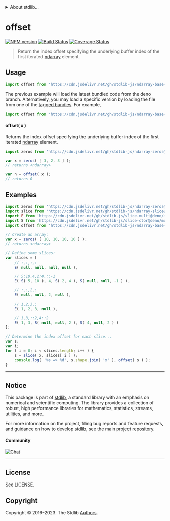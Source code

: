 <!--

@license Apache-2.0

Copyright (c) 2023 The Stdlib Authors.

Licensed under the Apache License, Version 2.0 (the "License");
you may not use this file except in compliance with the License.
You may obtain a copy of the License at

   http://www.apache.org/licenses/LICENSE-2.0

Unless required by applicable law or agreed to in writing, software
distributed under the License is distributed on an "AS IS" BASIS,
WITHOUT WARRANTIES OR CONDITIONS OF ANY KIND, either express or implied.
See the License for the specific language governing permissions and
limitations under the License.

-->


<details>
  <summary>
    About stdlib...
  </summary>
  <p>We believe in a future in which the web is a preferred environment for numerical computation. To help realize this future, we've built stdlib. stdlib is a standard library, with an emphasis on numerical and scientific computation, written in JavaScript (and C) for execution in browsers and in Node.js.</p>
  <p>The library is fully decomposable, being architected in such a way that you can swap out and mix and match APIs and functionality to cater to your exact preferences and use cases.</p>
  <p>When you use stdlib, you can be absolutely certain that you are using the most thorough, rigorous, well-written, studied, documented, tested, measured, and high-quality code out there.</p>
  <p>To join us in bringing numerical computing to the web, get started by checking us out on <a href="https://github.com/stdlib-js/stdlib">GitHub</a>, and please consider <a href="https://opencollective.com/stdlib">financially supporting stdlib</a>. We greatly appreciate your continued support!</p>
</details>

# offset

[![NPM version][npm-image]][npm-url] [![Build Status][test-image]][test-url] [![Coverage Status][coverage-image]][coverage-url] <!-- [![dependencies][dependencies-image]][dependencies-url] -->

> Return the index offset specifying the underlying buffer index of the first iterated [ndarray][@stdlib/ndarray/base/ctor] element.

<!-- Section to include introductory text. Make sure to keep an empty line after the intro `section` element and another before the `/section` close. -->

<section class="intro">

</section>

<!-- /.intro -->

<!-- Package usage documentation. -->



<section class="usage">

## Usage

```javascript
import offset from 'https://cdn.jsdelivr.net/gh/stdlib-js/ndarray-base-offset@deno/mod.js';
```
The previous example will load the latest bundled code from the deno branch. Alternatively, you may load a specific version by loading the file from one of the [tagged bundles](https://github.com/stdlib-js/ndarray-base-offset/tags). For example,

```javascript
import offset from 'https://cdn.jsdelivr.net/gh/stdlib-js/ndarray-base-offset@v0.1.0-deno/mod.js';
```

#### offset( x )

Returns the index offset specifying the underlying buffer index of the first iterated [ndarray][@stdlib/ndarray/base/ctor] element.

```javascript
import zeros from 'https://cdn.jsdelivr.net/gh/stdlib-js/ndarray-zeros@deno/mod.js';

var x = zeros( [ 3, 2, 3 ] );
// returns <ndarray>

var n = offset( x );
// returns 0
```

</section>

<!-- /.usage -->

<!-- Package usage notes. Make sure to keep an empty line after the `section` element and another before the `/section` close. -->

<section class="notes">

</section>

<!-- /.notes -->

<!-- Package usage examples. -->

<section class="examples">

## Examples

<!-- eslint no-undef: "error" -->

<!-- eslint-disable new-cap -->

```javascript
import zeros from 'https://cdn.jsdelivr.net/gh/stdlib-js/ndarray-zeros@deno/mod.js';
import slice from 'https://cdn.jsdelivr.net/gh/stdlib-js/ndarray-slice@deno/mod.js';
import E from 'https://cdn.jsdelivr.net/gh/stdlib-js/slice-multi@deno/mod.js';
import S from 'https://cdn.jsdelivr.net/gh/stdlib-js/slice-ctor@deno/mod.js';
import offset from 'https://cdn.jsdelivr.net/gh/stdlib-js/ndarray-base-offset@deno/mod.js';

// Create an array:
var x = zeros( [ 10, 10, 10, 10 ] );
// returns <ndarray>

// Define some slices:
var slices = [
    // :,:,:,:
    E( null, null, null, null ),

    // 5:10,4,2:4,::-1
    E( S( 5, 10 ), 4, S( 2, 4 ), S( null, null, -1 ) ),

    // :,:,2,:
    E( null, null, 2, null ),

    // 1,2,3,:
    E( 1, 2, 3, null ),

    // 1,3,::2,4::2
    E( 1, 3, S( null, null, 2 ), S( 4, null, 2 ) )
];

// Determine the index offset for each slice...
var s;
var i;
for ( i = 0; i < slices.length; i++ ) {
    s = slice( x, slices[ i ] );
    console.log( '%s => %d', s.shape.join( 'x' ), offset( s ) );
}
```

</section>

<!-- /.examples -->

<!-- Section to include cited references. If references are included, add a horizontal rule *before* the section. Make sure to keep an empty line after the `section` element and another before the `/section` close. -->

<section class="references">

</section>

<!-- /.references -->

<!-- Section for related `stdlib` packages. Do not manually edit this section, as it is automatically populated. -->

<section class="related">

</section>

<!-- /.related -->

<!-- Section for all links. Make sure to keep an empty line after the `section` element and another before the `/section` close. -->


<section class="main-repo" >

* * *

## Notice

This package is part of [stdlib][stdlib], a standard library with an emphasis on numerical and scientific computing. The library provides a collection of robust, high performance libraries for mathematics, statistics, streams, utilities, and more.

For more information on the project, filing bug reports and feature requests, and guidance on how to develop [stdlib][stdlib], see the main project [repository][stdlib].

#### Community

[![Chat][chat-image]][chat-url]

---

## License

See [LICENSE][stdlib-license].


## Copyright

Copyright &copy; 2016-2023. The Stdlib [Authors][stdlib-authors].

</section>

<!-- /.stdlib -->

<!-- Section for all links. Make sure to keep an empty line after the `section` element and another before the `/section` close. -->

<section class="links">

[npm-image]: http://img.shields.io/npm/v/@stdlib/ndarray-base-offset.svg
[npm-url]: https://npmjs.org/package/@stdlib/ndarray-base-offset

[test-image]: https://github.com/stdlib-js/ndarray-base-offset/actions/workflows/test.yml/badge.svg?branch=v0.1.0
[test-url]: https://github.com/stdlib-js/ndarray-base-offset/actions/workflows/test.yml?query=branch:v0.1.0

[coverage-image]: https://img.shields.io/codecov/c/github/stdlib-js/ndarray-base-offset/main.svg
[coverage-url]: https://codecov.io/github/stdlib-js/ndarray-base-offset?branch=v0.1.0

<!--

[dependencies-image]: https://img.shields.io/david/stdlib-js/ndarray-base-offset.svg
[dependencies-url]: https://david-dm.org/stdlib-js/ndarray-base-offset/main

-->

[chat-image]: https://img.shields.io/gitter/room/stdlib-js/stdlib.svg
[chat-url]: https://app.gitter.im/#/room/#stdlib-js_stdlib:gitter.im

[stdlib]: https://github.com/stdlib-js/stdlib

[stdlib-authors]: https://github.com/stdlib-js/stdlib/graphs/contributors

[umd]: https://github.com/umdjs/umd
[es-module]: https://developer.mozilla.org/en-US/docs/Web/JavaScript/Guide/Modules

[deno-url]: https://github.com/stdlib-js/ndarray-base-offset/tree/deno
[umd-url]: https://github.com/stdlib-js/ndarray-base-offset/tree/umd
[esm-url]: https://github.com/stdlib-js/ndarray-base-offset/tree/esm
[branches-url]: https://github.com/stdlib-js/ndarray-base-offset/blob/main/branches.md

[stdlib-license]: https://raw.githubusercontent.com/stdlib-js/ndarray-base-offset/main/LICENSE

[@stdlib/ndarray/base/ctor]: https://github.com/stdlib-js/stdlib/tree/deno

</section>

<!-- /.links -->
